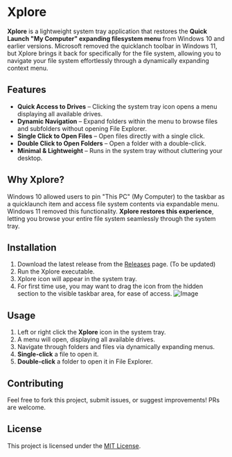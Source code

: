 # Xplore

**Xplore** is a lightweight system tray application that restores the **Quick Launch "My Computer" expanding filesystem menu** from Windows 10 and earlier versions. Microsoft removed the quicklanch toolbar in Windows 11, but Xplore brings it back for specifically for the file system, allowing you to navigate your file system effortlessly through a dynamically expanding context menu.

## Features

- **Quick Access to Drives** – Clicking the system tray icon opens a menu displaying all available drives.  
- **Dynamic Navigation** – Expand folders within the menu to browse files and subfolders without opening File Explorer.  
- **Single Click to Open Files** – Open files directly with a single click.  
- **Double Click to Open Folders** – Open a folder with a double-click.  
- **Minimal & Lightweight** – Runs in the system tray without cluttering your desktop.  

## Why Xplore?

Windows 10 allowed users to pin "This PC" (My Computer) to the taskbar as a quicklaunch item and access file system contents via expandable menu. Windows 11 removed this functionality. **Xplore restores this experience**, letting you browse your entire file system seamlessly through the system tray.

## Installation

1. Download the latest release from the [Releases](https://github.com/your-username/Xplore/releases) page.  (To be updated)
2. Run the Xplore executable.   
3. Xplore icon will appear in the system tray.
4. For first time use, you may want to drag the icon from the hidden section to the visible taskbar area, for ease of access.
![Image](https://github.com/user-attachments/assets/0a4e2cbc-0975-412b-a067-8d5335b9f795) 

## Usage

1. Left or right click the **Xplore** icon in the system tray.  
2. A menu will open, displaying all available drives.  
3. Navigate through folders and files via dynamically expanding menus.  
4. **Single-click** a file to open it.  
5. **Double-click** a folder to open it in File Explorer.  

## Contributing

Feel free to fork this project, submit issues, or suggest improvements! PRs are welcome.  

## License

This project is licensed under the [MIT License](LICENSE).
